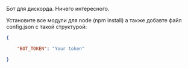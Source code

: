 Бот для дискорда. Ничего интересного.

Установите все модули для node (npm install) а также добавте файл config.json с такой структурой:

```json
{

    "BOT_TOKEN": "Your token"

}
```
